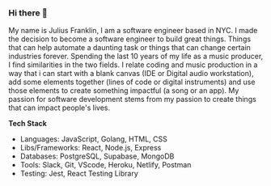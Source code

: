 ### Hi there 👋

<!--
**coding-neophyte/coding-neophyte** is a ✨ _special_ ✨ repository because its `README.md` (this file) appears on your GitHub profile.

Here are some ideas to get you started:

- 🔭 I’m currently working on ...
- 🌱 I’m currently learning ...
- 👯 I’m looking to collaborate on ...
- 🤔 I’m looking for help with ...
- 💬 Ask me about ...
- 📫 How to reach me: ...
- 😄 Pronouns: ...
- ⚡ Fun fact: ...
-->
My name is Julius Franklin, I am a software engineer based in NYC. I made the decision to become a software engineer to build great things. Things that can help automate a daunting task or things that can change certain industries forever. Spending the last 10 years of my life as a music producer, I find similarities in the two fields. I relate coding and music production in a way that i can start with a blank canvas (IDE or Digital audio workstation), add some elements together (lines of code or digital instruments) and use those elements to create something impactful (a song or an app). My passion for software development stems from my passion to create things that can impact people's lives. 

**Tech Stack**
- Languages: JavaScript, Golang, HTML, CSS
- Libs/Frameworks: React, Node.js, Express
- Databases: PostgreSQL, Supabase, MongoDB
- Tools: Slack, Git, VScode, Heroku, Netlify, Postman
- Testing: Jest, React Testing Library

